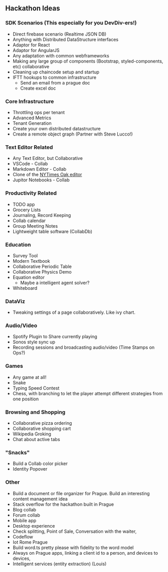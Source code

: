 ## Hackathon Ideas

### SDK Scenarios (This especially for you DevDiv-ers!)
* Direct firebase scenario (Realtime JSON DB)
* Anything with Distributed DataStructure interfaces
* Adaptor for React
* Adaptor for AngularJS
* Any adaptation with common webframeworks
* Making any large group of components (Bootstrap, styled-components, etc) collaborative
* Cleaning up chaincode setup and startup
* IFTT hookups to common infrastructure
    * Send an email from a prague doc
    * Create excel doc

### Core Infrastructure
* Throttling ops per tenant
* Advanced Metrics
* Tenant Generation
* Create your own distributed datastructure
* Create a remote object graph (Partner with Steve Lucco!)

### Text Editor Related
* Any Text Editor, but Collaborative
* VSCode - Collab
* Markdown Editor - Collab
* Clone of the [NYTimes Oak editor](https://open.nytimes.com/building-a-text-editor-for-a-digital-first-newsroom-f1cb8367fc21)
* Jupitor Notebooks - Collab

### Productivity Related
* TODO app
* Grocery Lists
* Journaling, Record Keeping 
* Collab calendar
* Group Meeting Notes
* Lightweight table software (CollabDb)

### Education
* Survey Tool
* Modern Textbook
* Collaborative Periodic Table
* Collaborative Physics Demo
* Equation editor
    * Maybe a intelligent agent solver?
* Whiteboard

### DataViz
* Tweaking settings of a page collaboratively. Like ivy chart.

### Audio/Video
* Spotify Plugin to Share currently playing
* Sonos style sync up
* Recording sessions and broadcasting audio/video (Time Stamps on Ops?)
  

### Games
* Any game at all!
* Snake
* Typing Speed Contest
* Chess, with branching to let the player attempt different strategies from one position

### Browsing and Shopping
* Collaborative pizza ordering
* Collaborative shopping cart
* Wikipedia Groking
* Chat about active tabs

### "Snacks"
* Build a Collab color picker
* Identity Popover
  
### Other
* Build a document or file organizer for Prague. Build an interesting content management idea
* Stack overflow for the hackathon built in Prague
* Blog collab
* Forum collab
* Mobile app
* Desktop experience
* Check splitting, Point of Sale, Conversation with the waiter, 
* Codeflow
* Iot Rome Prague
* Build word.ts pretty please with fidelity to the word model
* Always on Prague apps, linking a client id to a person, and devices to devices,
* Intelligent services (entity extraction) (Louis)
